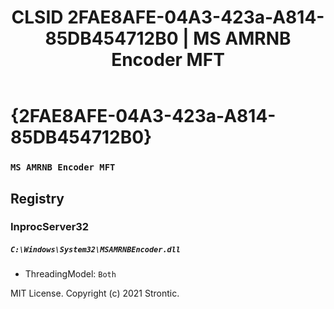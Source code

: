 ﻿---
title: "CLSID 2FAE8AFE-04A3-423a-A814-85DB454712B0 | MS AMRNB Encoder MFT"
excerpt: What is COM-Object CLSID 2FAE8AFE-04A3-423a-A814-85DB454712B0?
---

# {2FAE8AFE-04A3-423a-A814-85DB454712B0}

### `MS AMRNB Encoder MFT`

## Registry


### InprocServer32

##### `C:\Windows\System32\MSAMRNBEncoder.dll`
* ThreadingModel: `Both`

MIT License. Copyright (c) 2021 Strontic.



